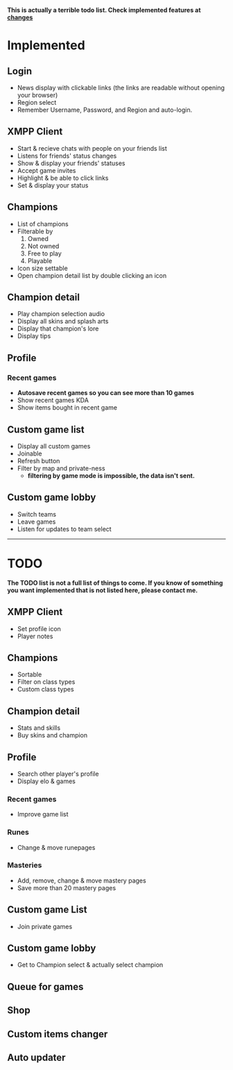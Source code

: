 **This is actually a terrible todo list. Check implemented features at [changes](http://code.google.com/p/lol-jclient/source/list)**

# Implemented #
## Login ##
  * News display with clickable links (the links are readable without opening your browser)
  * Region select
  * Remember Username, Password, and Region and auto-login.

## XMPP Client ##
  * Start & recieve chats with people on your friends list
  * Listens for friends' status changes
  * Show & display your friends' statuses
  * Accept game invites
  * Highlight & be able to click links
  * Set & display your status

## Champions ##
  * List of champions
  * Filterable by
    1. Owned
    1. Not owned
    1. Free to play
    1. Playable
  * Icon size settable
  * Open champion detail list by double clicking an icon

## Champion detail ##
  * Play champion selection audio
  * Display all skins and splash arts
  * Display that champion's lore
  * Display tips

## Profile ##
### Recent games ###
  * **Autosave recent games so you can see more than 10 games**
  * Show recent games KDA
  * Show items bought in recent game

## Custom game list ##
  * Display all custom games
  * Joinable
  * Refresh button
  * Filter by map and private-ness
    * **filtering by game mode is impossible, the data isn't sent.**

## Custom game lobby ##
  * Switch teams
  * Leave games
  * Listen for updates to team select


---


# TODO #
**The TODO list is not a full list of things to come. If you know of something you want implemented that is not listed here, please contact me.**

## XMPP Client ##
  * Set profile icon
  * Player notes

## Champions ##
  * Sortable
  * Filter on class types
  * Custom class types

## Champion detail ##
  * Stats and skills
  * Buy skins and champion

## Profile ##
  * Search other player's profile
  * Display elo & games

### Recent games ###
  * Improve game list

### Runes ###
  * Change & move runepages

### Masteries ###
  * Add, remove, change & move mastery pages
  * Save more than 20 mastery pages

## Custom game List ##
  * Join private games

## Custom game lobby ##
  * Get to Champion select & actually select champion

## Queue for games ##
## Shop ##
## Custom items changer ##
## Auto updater ##